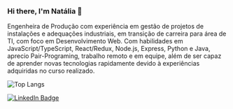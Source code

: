 ### Hi there, I'm Natália 👋

Engenheira de Produção com experiência em gestão de projetos de instalações e adequações industriais, em transição de carreira para área de TI, com foco em Desenvolvimento Web. Com habilidades em JavaScript/TypeScript, React/Redux, Node.js, Express, Python e Java, aprecio Pair-Programing, trabalho remoto e em equipe, além de ser capaz de aprender novas tecnologias rapidamente devido à experiências adquiridas no curso realizado.

![Top Langs](https://github-readme-stats.vercel.app/api/top-langs/?username=nataliakist&layout=compact&theme=dark)

[![LinkedIn Badge](https://img.shields.io/badge/-LinkedIn-blue?style=flat-square&logo=Linkedin&logoColor=white&link=https://www.linkedin.com/in/natalialkist/)](https://www.linkedin.com/in/natalialkist/)


<!--
**nataliakist/nataliakist** is a ✨ _special_ ✨ repository because its `README.md` (this file) appears on your GitHub profile.

Here are some ideas to get you started:

- 🔭 I’m currently working on ...
- 🌱 I’m currently learning ...
- 👯 I’m looking to collaborate on ...
- 🤔 I’m looking for help with ...
- 💬 Ask me about ...
- 📫 How to reach me: ...
- 😄 Pronouns: ...
- ⚡ Fun fact: ...
-->
